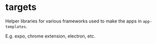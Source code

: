 # targets

Helper libraries for various frameworks used to make the apps in `app-templates`.

E.g. expo, chrome extension, electron, etc.
